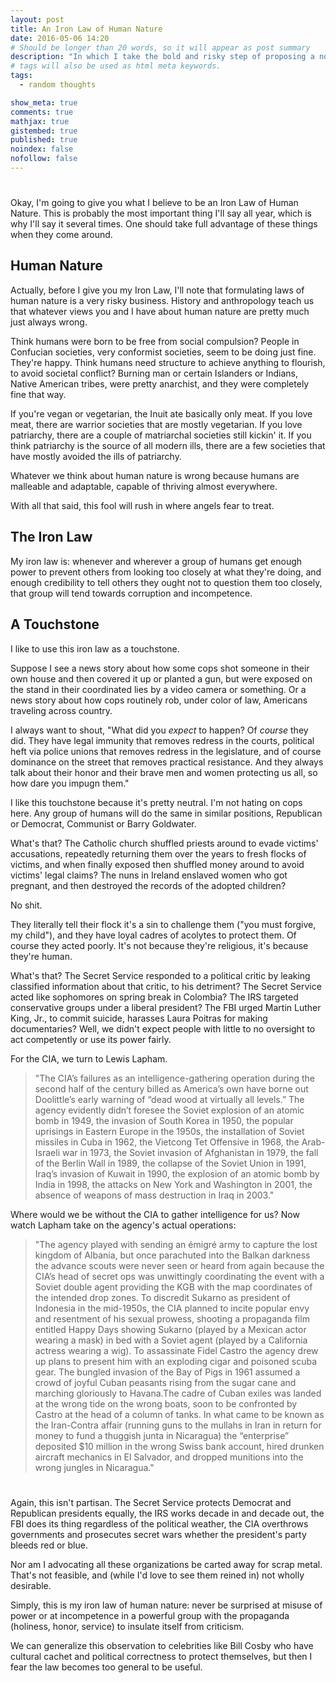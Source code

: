 ```yaml
---
layout: post
title: An Iron Law of Human Nature
date: 2016-05-06 14:20
# Should be longer than 20 words, so it will appear as post summary
description: "In which I take the bold and risky step of proposing a non-partisan law about humans"
# tags will also be used as html meta keywords.
tags:
  - random thoughts

show_meta: true
comments: true
mathjax: true
gistembed: true
published: true
noindex: false
nofollow: false
---
```


# <a id="orgheadline4"></a>

Okay, I'm going to give you what I believe to be an Iron Law of Human Nature.
This is probably the most important thing I'll say all year, which is why I'll say
it several times. One should take full advantage of these things when they come around.

## Human Nature<a id="orgheadline1"></a>

Actually, before I give you my Iron Law, I'll note that formulating laws of human
nature is a very risky business. History and anthropology teach us that whatever views you and I have about human nature
are pretty much just always wrong. 
  
Think humans were born to be free from social compulsion?
People in Confucian societies, very conformist societies, seem to be doing just fine.
They're happy. 
Think humans need structure to achieve anything to flourish, to avoid
societal conflict? Burning man or certain Islanders or Indians, Native American tribes,
were pretty anarchist, and they were completely fine that way.
  
If you're vegan or vegetarian, the Inuit ate basically only meat. If you love meat,
there are warrior societies that are mostly vegetarian.
If you love patriarchy, there are a couple of matriarchal societies still kickin'
it. If you think patriarchy is the source of all modern ills, there are a few societies
that have mostly avoided the ills of patriarchy.

Whatever we think about human nature is wrong because humans are malleable and adaptable,
capable of thriving almost everywhere.

With all that said, this fool will rush in where angels fear to treat.

## The Iron Law<a id="orgheadline2"></a>

My iron law is: whenever and wherever a group of humans get enough power to prevent
others from looking too closely at what they're doing, and enough credibility to tell
others they ought not to question them too closely, that group will tend towards corruption and
incompetence.

## A Touchstone<a id="orgheadline3"></a>

I like to use this iron law as a touchstone. 

Suppose I see a news story about how some
cops shot someone in their own house and then covered it up or planted a gun, but
were exposed on the stand in their coordinated lies by a video camera or something.
Or a news story about how cops routinely rob, under color of law, Americans traveling
across country.

I always want to shout, "What did you *expect* to happen? Of *course* they did. They have legal immunity
that removes redress in the courts, political heft via police unions that removes redress
in the legislature, and of course dominance on the street that removes practical resistance.
And they always talk about their honor and their brave men and women protecting us all,
so how dare you impugn them."

I like this touchstone because it's pretty neutral. I'm not hating on cops here.
Any group of humans will do the same in similar positions, Republican or Democrat,
Communist or Barry Goldwater.

What's that? The Catholic church shuffled priests around to evade victims' accusations,
repeatedly returning them over the years to fresh flocks of victims, and when finally
exposed then shuffled money around to avoid victims' legal claims?
The nuns in Ireland enslaved women who got pregnant, and then destroyed
the records of the adopted children?
  
No shit.
  
They literally tell their flock it's a sin to challenge them ("you must forgive, my child"), 
and they have loyal cadres of acolytes to protect them. Of course they acted poorly. 
It's not because they're religious, it's because they're human.
  
  
What's that? The Secret Service responded to a political critic by leaking classified
information about that critic, to his detriment? The Secret Service acted like sophomores
on spring break in Colombia? The IRS targeted conservative groups under a liberal president?
The FBI urged Martin Luther King, Jr., to commit suicide, harasses Laura Poitras for
making documentaries? Well, we didn't expect people with little to no oversight
to act competently or use its power fairly.

For the CIA, we turn to Lewis Lapham.

> "The CIA’s failures as an intelligence-gathering operation during the second half of the century billed as America’s own have borne out Doolittle’s early warning of “dead wood at virtually all levels.” The agency evidently didn’t foresee the Soviet explosion of an atomic bomb in 1949, the invasion of South Korea in 1950, the popular uprisings in Eastern Europe in the 1950s, the installation of Soviet missiles in Cuba in 1962, the Vietcong Tet Offensive in 1968, the Arab-Israeli war in 1973, the Soviet invasion of Afghanistan in 1979, the fall of the Berlin Wall in 1989, the collapse of the Soviet Union in 1991, Iraq’s invasion of Kuwait in 1990, the explosion of an atomic bomb by India in 1998, the attacks on New York and Washington in 2001, the absence of weapons of mass destruction in Iraq in 2003."

Where would we be without the CIA to gather intelligence for us? Now watch Lapham take on the agency's actual operations:

> "The agency played with sending an émigré army to capture the lost kingdom of Albania, but once parachuted into the Balkan darkness the advance scouts were never seen or heard from again because the CIA’s head of secret ops was unwittingly coordinating the event with a Soviet double agent providing the KGB with the map coordinates of the intended drop zones. To discredit Sukarno as president of Indonesia in the mid-1950s, the CIA planned to incite popular envy and resentment of his sexual prowess, shooting a propaganda film entitled Happy Days showing Sukarno (played by a Mexican actor wearing a mask) in bed with a Soviet agent (played by a California actress wearing a wig). To assassinate Fidel Castro the agency drew up plans to present him with an exploding cigar and poisoned scuba gear. The bungled invasion of the Bay of Pigs in 1961 assumed a crowd of joyful Cuban peasants rising from the sugar cane and marching gloriously to Havana.The cadre of Cuban exiles was landed at the wrong tide on the wrong boats, soon to be confronted by Castro at the head of a column of tanks. In what came to be known as the Iran-Contra affair (running guns to the mullahs in Iran in return for money to fund a thuggish junta in Nicaragua) the “enterprise” deposited $10 million in the wrong Swiss bank account, hired drunken aircraft mechanics in El Salvador, and dropped munitions into the wrong jungles in Nicaragua."

# <a id="orgheadline5"></a>

Again, this isn't partisan. The Secret Service protects Democrat and Republican presidents equally,
the IRS works decade in and decade out, the FBI does its thing regardless of the political weather,
the CIA overthrows governments and prosecutes secret wars whether the president's party bleeds red or blue.

Nor am I advocating all these organizations be carted away for scrap metal. That's not feasible,
and (while I'd love to see them reined in) not wholly desirable. 

Simply, this is my iron law of human nature: never be surprised at misuse of power or at incompetence
in a powerful group with the propaganda (holiness, honor, service) to insulate itself from criticism.

We can generalize this observation to celebrities like Bill Cosby who have cultural cachet
and political correctness to protect themselves, but then I fear the law becomes too general
to be useful.
